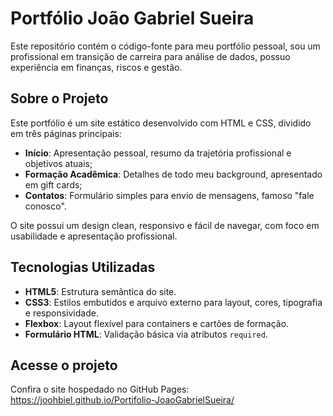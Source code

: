 # Portfólio João Gabriel Sueira

Este repositório contém o código-fonte para meu portfólio pessoal, sou um profissional em transição de carreira para análise de dados, possuo experiência em finanças, riscos e gestão.

## Sobre o Projeto

Este portfólio é um site estático desenvolvido com HTML e CSS, dividido em três páginas principais:

- **Início**: Apresentação pessoal, resumo da trajetória profissional e objetivos atuais;
- **Formação Acadêmica**: Detalhes de todo meu background, apresentado em gift cards;
- **Contatos**: Formulário simples para envio de mensagens, famoso "fale conosco".

O site possui um design clean, responsivo e fácil de navegar, com foco em usabilidade e apresentação profissional.

## Tecnologias Utilizadas

- **HTML5**: Estrutura semântica do site.
- **CSS3**: Estilos embutidos e arquivo externo para layout, cores, tipografia e responsividade.
- **Flexbox**: Layout flexível para containers e cartões de formação.
- **Formulário HTML**: Validação básica via atributos `required`.

## Acesse o projeto

Confira o site hospedado no GitHub Pages:
https://joohbiel.github.io/Portifolio-JoaoGabrielSueira/
